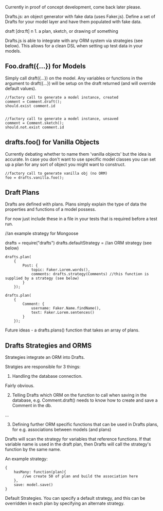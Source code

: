 Currently in proof of concept development, come back later please.

Drafts.js: an object generator with fake data (uses Faker.js). Define a set of Drafts for your model layer and have them populated with fake data.

draft [drɑːft] n 1. a plan, sketch, or drawing of something

Drafts.js is able to integrate with any ORM system via strategies (see below). This allows for a clean DSL when setting up test data in your models.

Foo.draft({...}) for Models
----------------------
Simply call draft({...}) on the model. Any variables or functions in the argument to draft({...}) will be setup on the draft returned (and will override default values).


	//factory call to generate a model instance, created
	comment = Comment.draft();
	should.exist comment.id


	//factory call to generate a model instance, unsaved
	comment = Comment.sketch();
	should.not.exist comment.id

drafts.foo() for Vanilla Objects
--------------------------------
Currently debating whether to name them 'vanilla objects' but the idea is accurate.
In case you don't want to use specific model classes you can set up a plan for any sort of object you might want to construct.


	//factory call to generate vanilla obj (no ORM)
	foo = drafts.vanilla.foo();


Draft Plans
-----------
Drafts are defined with plans. Plans simply explain the type of data the properties and functions of a model possess. 

For now just include these in a file in your tests that is required before a test run.


//an example strategy for Mongoose

drafts = require("drafts")
drafts.defaultStrategy = //an ORM strategy (see below)


	drafts.plan(
		{
			Post: {
				topic: Faker.Lorem.words(),
				comments: drafts.strategy(Comments) //this function is supplied by a strategy (see below)
			}
		});

	drafts.plan(
		{
			Comment: {
				username: Faker.Name.findName(),
				text: Faker.Lorem.sentences()
			}
		});


Future ideas - a drafts.plans() function that takes an array of plans.


Drafts Strategies and ORMS
--------------------------

Strategies integrate an ORM into Drafts.

Stratgies are responsible for 3 things:

1) Handling the database connection.

Fairly obvious. 

2) Telling Drafts which ORM on the function to call when saving in the database, e.g. Comment.draft() needs to know how to create and save a Comment in the db.

...


3) Defining further ORM specific functions that can be used in Drafts plans, for e.g. associations between models (and plans)

Drafts will scan the strategy for variables that reference functions. If that variable name is used in the draft plan, then Drafts will call the strategy's function by the same name.

An example strategy:


	{
		hasMany: function(plan){
			//we create 50 of plan and build the association here
		},
		save: model.save()
	}


Default Strategies.
You can specify a default strategy, and this can be overridden in each plan by specifying an alternate strategy.


